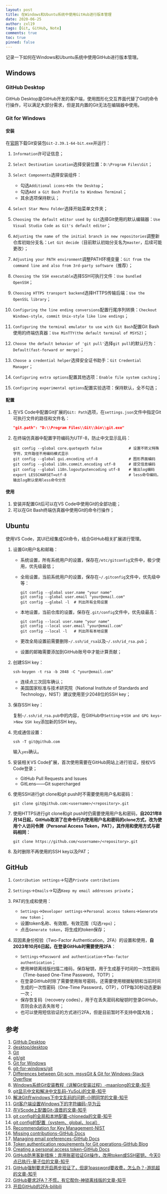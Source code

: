 ```yaml
---
layout: post
title: 在Windows和Ubuntu系统中使用GitHub进行版本管理
date: 2020-06-25
author: zxl19
tags: [Git, GitHub, Note]
comments: true
toc: true
pinned: false
---
```


记录一下如何在Windows和Ubuntu系统中使用GitHub进行版本管理。

<!-- more -->

## Windows

### GitHub Desktop

GitHub Desktop是GitHub开发的客户端，使用图形化交互界面代替了Git的命令行操作，可以满足大部分需求，但是其内置的Git无法在编辑器中使用。

### Git for Windows

#### 安装

在[官网](https://git-scm.com/download/win)下载Git安装包`Git-2.39.1-64-bit.exe`并运行：

1. `Information`许可证信息；
2. `Select Destination Location`选择安装位置：`D:\Program Files\Git`；
3. `Select Components`选择安装组件：

    - 勾选`Additional icons`->`On the Desktop`；
    - 勾选`Add a Git Bash Profile to Windows Terminal`；
    - 其余选项保持默认；

4. `Select Star Menu Folder`选择开始菜单文件夹；
5. `Choosing the default editor used by Git`选择Git使用的默认编辑器：`Use Visual Studio Code as Git's default editor`；
6. `Adjusting the name of the initial branch in new repositories`调整新仓库初始分支名：`Let Git decide`（目前默认初始分支名为`master`，后续可能更改）；
7. `Adjusting your PATH environment`调整PATH环境变量：`Git from the command line and also from 3rd-party software`（推荐）；
8. `Choosing the SSH executable`选择SSH可执行文件：`Use bundled OpenSSH`；
9. `Choosing HTTPS transport backend`选择HTTPS传输后端：`Use the OpenSSL library`；
10. `Configuring the line ending conversions`配置行尾序列转换：`Checkout Windows-style, commit Unix-style like line endings`；
11. `Configuring the terminal emulator to use with Git Bash`配置Git Bash使用的终端仿真器：`Use MinTTY(the default terminal of MSYS2)`；
12. `Choose the default behavior of 'git pull'`选择`git pull`的默认行为：`Default(fast-forward or merge)`；
13. `Choose a credential helper`选择安全证书助手：`Git Credential Manager`；
14. `Configuring extra options`配置其他选项：`Enable file system caching`；
15. `Configuring experimental options`配置实验选项：保持默认，全不勾选；

#### 配置

1. 在VS Code中配置Git扩展的`Git: Path`选项，在`settings.json`文件中指定Git可执行文件的路径和文件名：

    ```json
    "git.path": "D:\\Program Files\\Git\\bin\\git.exe"
    ```

2. 在终端仿真器中配置字符编码为UTF-8，防止中文显示乱码：

    ```shell
    git config --global core.quotepath false            # 设置不转义特殊字符，文件路径不用编码模式显示
    git config --global gui.encoding utf-8              # 图形界面编码
    git config --global i18n.commit.encoding utf-8      # 提交信息编码
    git config --global i18n.logoutputencoding utf-8    # 输出log编码
    export LESSCHARSET=utf-8                            # less命令编码，输出log默认使用less命令分页
    ```

#### 使用

1. 安装并配置Git后可以在VS Code中使用Git的全部功能；
2. 可以在Git Bash终端仿真器中使用Git的命令行操作；

## Ubuntu

使用VS Code，其UI已经集成Git命令，结合GitHub相关扩展进行管理。

1. 设置Git用户名和邮箱：

    - 系统设置，所有系统用户的设置，保存在`/etc/gitconfig`文件中，极少使用，优先级最低；
    - 全局设置，当前系统用户的设置，保存在`~/.gitconfig`文件中，优先级中等：

        ```shell
        git config --global user.name "your name"
        git config --global user.email "your@email.com"
        git config --global -l  # 列出所有全局设置
        ```

    - 本地设置，当前仓库的设置，保存在`.git/config`文件中，优先级最高：

        ```shell
        git config --local user.name "your name"
        git config --local user.email "your@email.com"
        git config --local -l   # 列出所有本地设置
        ```

    - 更改全局设置前需要删除`~/.ssh/id_rsa`以及`~/.ssh/id_rsa.pub`；
    - 设置的邮箱需要添加到GitHub账号中才能计算贡献；

2. 创建SSH key：

    ```shell
    ssh-keygen -t rsa -b 2048 -C "your@email.com"
    ```

    - 连续点三次回车确认；
    - 美国国家标准与技术研究院（National Institute of Standards and Technology，NIST）建议使用至少2048位的SSH key；

3. 保存SSH key：

    复制`~/.ssh/id_rsa.pub`中的内容，在GitHub中`Setting`->`SSH and GPG keys`->`New SSH key`添加新的SSH key。

4. 完成通信设置：

    ```shell
    ssh -T git@github.com
    ```

    输入`yes`确认。

5. 安装相关VS Code扩展，首次使用需要在GitHub网站上进行验证，授权VS Code登录；

    - GitHub Pull Requests and Issues
    - GitLens——Git supercharged

6. 使用SSH进行git clone和git push时不需要使用用户名和密码：

    ```shell
    git clone git@github.com:<username>/<repository>.git
    ```

7. 使用HTTPS进行git clone和git push时仍需要使用用户名和密码，**自2021年8月14日起，GitHub取消了在命令行内使用用户名和密码的clone方式，改为使用个人访问令牌（Personal Access Token，PAT），其作用和使用方式与密码相同：**

    ```shell
    git clone https://github.com/<username>/<repository>.git
    ```

8. 及时删除不再使用的SSH key以及PAT；

## GitHub

1. `Contribution settings`->勾选`Private contributions`
2. `Settings`->`Emails`->勾选`Keep my email addresses private`；
3. PAT的生成和使用：

    - `Settings`->`Developer settings`->`Personal access tokens`->`Generate new token`；
    - 设置token名称、有效期，有效范围（勾选`repo`）；
    - 点击`Generate token`，将生成的token保存；

4. 双因素身份校验（Two-Factor Authentication，2FA）的设置和使用，**自2023年10月6日起，在登录GitHub时需要使用2FA**：

    - `Settings`->`Password and authentication`->`Two-factor authentication`；
    - 使用神锁离线版扫描二维码，保存秘钥，用于生成基于时间的一次性密码（Time-based One-Time Password，TOTP）；
    - 在登录GitHub时除了需要使用账号密码，还需要使用根据秘钥和当前时间生成的一次性密码（One-Time Password，OTP），OTP每30秒动态更新一次；
    - 保存恢复码（recovery codes），用于在丢失密码和秘钥时登录GitHub，否则会永远丢失账号；
    - 也可以使用短信验证的方式进行2FA，但是目前暂时不支持中国大陆；

## 参考

1. [GitHub Desktop](https://desktop.github.com)
2. [desktop/desktop](https://github.com/desktop/desktop)
3. [Git](https://git-scm.com)
4. [git/git](https://github.com/git/git)
5. [Git for Windows](https://gitforwindows.org)
6. [git-for-windows/git](https://github.com/git-for-windows/git)
7. [Differences between Git-scm, msysGit & Git for Windows-Stack Overflow](https://stackoverflow.com/questions/22310007/differences-between-git-scm-msysgit-git-for-windows)
8. [Windows系统Git安装教程（详解Git安装过程）-maanlong的文章-知乎](https://zhuanlan.zhihu.com/p/242540359)
9. [git显示中文和解决中文乱码-YuSoLi的文章-知乎](https://zhuanlan.zhihu.com/p/133706032)
10. [解决Git在windows下中文乱码的问题-小明同学的文章-知乎](https://zhuanlan.zhihu.com/p/357002483)
11. [Git客户端设置Windows下的字符编码-华为云](https://support.huaweicloud.com/usermanual-codehub/devcloud_hlp_0954.html)
12. [在VScode上配置Git-浪晋的文章-知乎](https://zhuanlan.zhihu.com/p/31417255)
13. [git config的全局和本地配置-chloneda的文章-知乎](https://zhuanlan.zhihu.com/p/121471974)
14. [git config的配置（system、global、local）](https://www.panyanbin.com/article/ff4e1f85.html)
15. [Recommendation for Key Management-NIST](https://nvlpubs.nist.gov/nistpubs/SpecialPublications/NIST.SP.800-57Pt3r1.pdf)
16. [Missing contributions-GitHub Docs](https://docs.github.com/en/account-and-profile/setting-up-and-managing-your-github-profile/managing-contribution-settings-on-your-profile/why-are-my-contributions-not-showing-up-on-my-profile)
17. [Managing email preferences-GitHub Docs](https://docs.github.com/en/account-and-profile/setting-up-and-managing-your-personal-account-on-github/managing-email-preferences)
18. [Token authentication requirements for Git operations-GitHub Blog](https://github.blog/2020-12-15-token-authentication-requirements-for-git-operations/)
19. [Creating a personal access token-GitHub Docs](https://docs.github.com/en/authentication/keeping-your-account-and-data-secure/creating-a-personal-access-token)
20. [GitHub防黑客新措施：弃用账密验证Git操作，改用token或SSH密钥，今天0点已执行-量子位的文章-知乎](https://zhuanlan.zhihu.com/p/399759963)
21. [GitHub强制要求开启两步验证了，但是1password要收费，怎么办？-游凯超的文章-知乎](https://zhuanlan.zhihu.com/p/615693483)
22. [GitHub要求2FA？不慌，有它帮你-神锁离线版的文章-知乎](https://zhuanlan.zhihu.com/p/512717901)
23. [开启GitHub的2FA-bilibili](https://www.bilibili.com/video/BV1sU4y1S7LA/)
